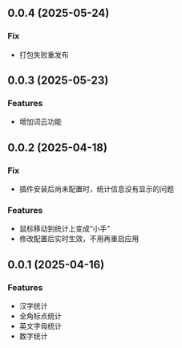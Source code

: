 ## 0.0.4 (2025-05-24)
### Fix
- 打包失败重发布

## 0.0.3 (2025-05-23)
### Features
- 增加词云功能

## 0.0.2 (2025-04-18)
### Fix
- 插件安装后尚未配置时，统计信息没有显示的问题
### Features
- 鼠标移动到统计上变成“小手”		
- 修改配置后实时生效，不用再重启应用

## 0.0.1 (2025-04-16)
### Features
- 汉字统计 
- 全角标点统计
- 英文字母统计
- 数字统计
